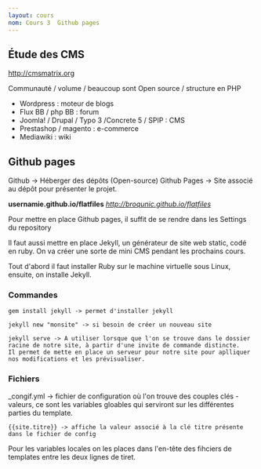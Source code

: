 ```yaml
---
layout: cours
nom: Cours 3  Github pages
---
```



## Étude des CMS

http://cmsmatrix.org

Communauté / volume / beaucoup sont Open source / structure en PHP

* Wordpress : moteur de blogs
* Flux BB / php BB : forum
* Joomla! / Drupal / Typo 3 /Concrete 5 / SPIP : CMS
* Prestashop / magento : e-commerce
* Mediawiki : wiki

## Github pages

Github -> Héberger des dépôts (Open-source)
Github Pages -> Site associé au dépôt pour présenter le projet.

__usernamie.github.io/flatfiles__
_http://broqunic.github.io/flatfiles_

Pour mettre en place Github pages, il suffit de se rendre dans les Settings du repository

Il faut aussi mettre en place Jekyll, un générateur de site web static, codé en ruby. On va créer une sorte de mini CMS pendant les prochains cours.

Tout d'abord il faut installer Ruby sur le machine virtuelle sous Linux, ensuite, on installe Jekyll.

### Commandes
```
gem install jekyll -> permet d'installer jekyll
```
```
jekyll new "monsite" -> si besoin de créer un nouveau site
```
```
jekyll serve -> A utiliser lorsque que l'on se trouve dans le dossier racine de notre site, à partir d'une invite de commande distincte.
Il permet de mette en place un serveur pour notre site pour aplliquer nos modifications et les prévisualiser.
```

### Fichiers

_congif.yml -> fichier de configuration où l'on trouve des couples clés - valeurs, ce sont les variables gloables qui serviront sur les différentes parties du template.
```
{{site.titre}} -> affiche la valeur associé à la clé titre présente dans le fichier de config
```
Pour les variables locales on les places dans l'en-tête des fihciers de templates entre les deux lignes de tiret.
